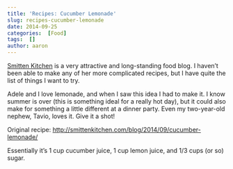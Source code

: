 ```yaml
---
title: 'Recipes: Cucumber Lemonade'
slug: recipes-cucumber-lemonade
date: 2014-09-25
categories:  [Food]
tags:  []
author: aaron
---
```


[Smitten Kitchen](http://smittenkitchen.com) is a very attractive and long-standing food blog. I haven’t been able to make any of her more complicated recipes, but I have quite the list of things I want to try.

Adele and I love lemonade, and when I saw this idea I had to make it. I know summer is over (this is something ideal for a really hot day), but it could also make for something a little different at a dinner party. Even my two-year-old nephew, Tavio, loves it. Give it a shot!

Original recipe: <http://smittenkitchen.com/blog/2014/09/cucumber-lemonade/>

Essentially it’s 1 cup cucumber juice, 1 cup lemon juice, and 1/3 cups (or so) sugar.
